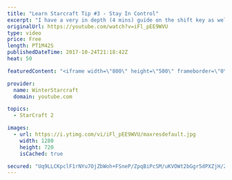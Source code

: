 ```yaml
---
title: "Learn Starcraft Tip #3 - Stay In Control"
excerpt: "I have a very in depth (4 mins) guide on the shift key as well here https://www.youtube.com/watch?v=7x9pHr544oY"
originalUrl: https://youtube.com/watch?v=iFl_pEE9WVU
type: video
price: Free
length: PT1M42S
publishedDateTime: 2017-10-24T21:18:42Z
heat: 50

featuredContent: "<iframe width=\"800\" height=\"500\" frameborder=\"0\" src=\"https://www.youtube.com/embed/iFl_pEE9WVU\" allow=\"accelerometer; autoplay; encrypted-media; gyroscope; picture-in-picture\" allowfullscreen></iframe>"

provider:
  name: WinterStarcraft
  domain: youtube.com

topics:
  - StarCraft 2

images:
  - url: https://i.ytimg.com/vi/iFl_pEE9WVU/maxresdefault.jpg
    width: 1280
    height: 720
    isCached: true

secured: "Uq9LLCKpclF1rNYu7OjZbWoh+FSneP/ZpqBiPcSM/uKVOWt2bGgr5dPXZjH/Z3cjLBU9dzltpR8I4SXeW0z4SPg2D+otSkWp9ecSRRboeaLXwAK3iVpDqmRi4/kwbX16/vFc+PVQ4Yi1EXwzkACf1l46cJTjsviHjI3TymY+XtKhevenIDYdVMsVt1N+fshZcZHADYM3NSob2Ewuz4uIAItzmqZdYAZfxM50MAtCsJpHKG8jdxB0o1RjdR1Tv+Ek4N0oYz1zVvmOclR2ZM24rxfouFdUWLW64fhxHoqqeZBwwlUuBEcl7W9qaECFTLjIoQv8jjuVfZF9wZeDQLQuAtkpwrotmtpt2Vchb1oKRlRUgWSDy5zUHY1SU9TxaxIcG4+LJHRvr0J9Cx6gPkFswFhLM27HqQM3Z55bexlok28=;KRkmEL17bH8Jbh0DQMv+xQ=="
---
```


